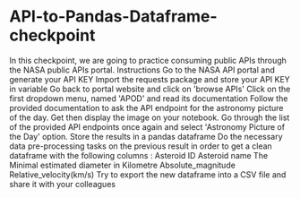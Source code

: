 # API-to-Pandas-Dataframe-checkpoint
In this checkpoint, we are going to practice consuming public APIs through the NASA public APIs portal.
Instructions
Go to the NASA API portal and generate your API KEY
Import the requests package and store your API KEY in variable
Go back to portal website and click on 'browse APIs'
Click on the first dropdown menu, named 'APOD' and read its documentation
Follow the provided documentation to ask the API endpoint for the astronomy picture of the day. Get then display the image on your notebook.
Go through the list of the provided API endpoints once again and select 'Astronomy Picture of the Day' option. Store the results in a pandas dataframe
Do the necessary data pre-processing tasks on the previous result in order to get a clean dataframe with the following columns :
Asteroid ID
Asteroid name
The Minimal estimated diameter in Kilometre
Absolute_magnitude
Relative_velocity(km/s)
Try to export the new dataframe into a CSV file and share it with your colleagues
